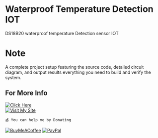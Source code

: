 # Waterproof Temperature Detection IOT
DS18B20 waterproof temperature Detection sensor IOT
# Note
A complete project setup featuring the source code, detailed circuit diagram, and output results everything you need to build and verify the system.
## For More Info <br>
[![Click Here](https://media.giphy.com/media/3o7TKxOHZISZdYY1de/giphy.gif)](https://wokwi.com/projects/432758200180907009)
 <br>
[![Visit My Site](https://media.giphy.com/media/xT9DPxggC1BMdG9Fz6/giphy.gif)](https://www.rohantkini.in/)
        
```💰 You can help me by Donating```

[![BuyMeACoffee](https://img.shields.io/badge/Buy%20Me%20a%20Coffee-ffdd00?style=for-the-badge&logo=buy-me-a-coffee&logoColor=black)](https://buymeacoffee.com/rohankini) [![PayPal](https://img.shields.io/badge/PayPal-00457C?style=for-the-badge&logo=paypal&logoColor=white)](https://paypal.me/RohanKinirk) 


